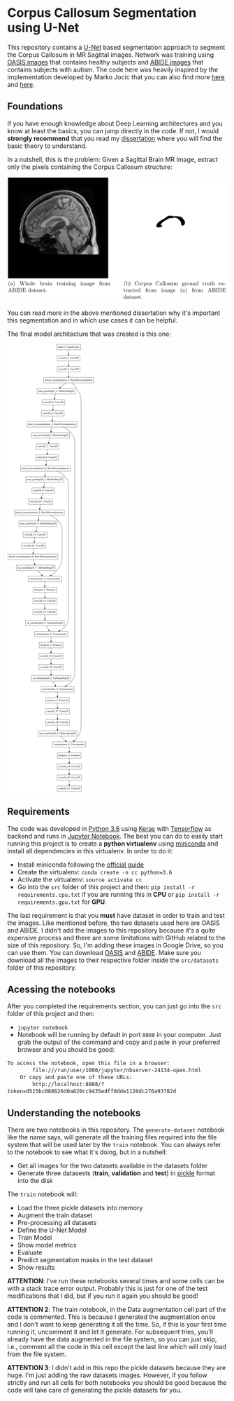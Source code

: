 # Corpus Callosum Segmentation using U-Net

This repository contains a [U-Net](https://lmb.informatik.uni-freiburg.de/people/ronneber/u-net/) based segmentation approach to segment the Corpus Callosum in MR Sagittal images. Network was training using [OASIS images](http://www.oasis-brains.org/) that contains healthy subjects and [ABIDE images](https://sites.google.com/site/hpardoe/cc_abide) that contains subjects with autism.
The code here was heavily inspired by the implementation developed by Marko Jocic that you can also find more [here](https://www.kaggle.com/c/ultrasound-nerve-segmentation/discussion/21358) and [here](https://github.com/jocicmarko/ultrasound-nerve-segmentation).

## Foundations

If you have enough knowledge about Deep Learning architectures and you know at least the basics, you can jump directly in the code. If not, I would **strongly recommend** that you read my [dissertation](https://www.cos.ufrj.br/uploadfile/publicacao/2829.pdf) where you will find the basic theory to understand.

In a nutshell, this is the problem: Given a Sagittal Brain MR Image, extract only the pixels containing the Corpus Callosum structure:

![alt text](docs/segmentation.png "CC Segmentation")

You can read more in the above mentioned dissertation why it's important this segmentation and in which use cases it can be helpful.

The final model architecture that was created is this one:
 
![alt text](docs/architecture.png "Final U-Net Based Architecture")

## Requirements

The code was developed in [Python 3.6](https://www.python.org/downloads/release/python-360/) using [Keras](https://keras.io/) with [Tensorflow](https://www.tensorflow.org/) as backend and runs in [Jupyter Notebook](https://jupyter.org/). The best you can do to easily start running this project is to create a **python virtualenv** using [miniconda](https://docs.conda.io/en/latest/miniconda.html) and install all dependencies in this virtualenv. In order to do it:

* Install miniconda following the [official guide](https://docs.conda.io/en/latest/miniconda.html)
* Create the virtualenv: ```conda create -n cc python=3.6```
* Activate the virtualenv: ```source activate cc```
* Go into the ```src``` folder of this project and then: ```pip install -r requirements.cpu.txt``` if you are running this in **CPU** or ```pip install -r requirements.gpu.txt``` for **GPU**.

The last requirement is that you **must** have dataset in order to train and test the images. Like mentioned before, the two datasets used here are OASIS and ABIDE. I didn't add the images to this repository because it's a quite expensive process and there are some limitations with GitHub related to the size of this repository. So, I'm adding these images in Google Drive, so you can use them. You can download [OASIS](https://drive.google.com/drive/folders/1CU5RvkGqMFGIwFI3Ta5aojUFjvLENKDx) and [ABIDE](https://drive.google.com/drive/folders/1WPgQXK6miAT-Wk-YbTASdjRO3jFoTYoD). Make sure you download all the images to their respective folder inside the ```src/datasets``` folder of this repository.

## Acessing the notebooks

After you completed the requirements section, you can just go into the ```src``` folder of this project and then:

* ```jupyter notebook```
* Notebook will be running by default in port ```8888``` in your computer. Just grab the output of the command and copy and paste in your preferred browser and you should be good:
```
To access the notebook, open this file in a browser:
        file:///run/user/1000/jupyter/nbserver-24134-open.html
    Or copy and paste one of these URLs:
        http://localhost:8888/?token=d515bc088626d0a820cc9435edff0dde1120dc276a93782d
```

## Understanding the notebooks

There are two notebooks in this repository. The ```generate-dataset``` notebook like the name says, will generate all the training files required into the file system that will be used later by the ```train``` notebook. You can always refer to the notebook to see what it's doing, but in a nutshell:

* Get all images for the two datasets available in the datasets folder
* Generate three datasests (**train**, **validation** and **test**) in [pickle](https://docs.python.org/3/library/pickle.html) format into the disk

The ```train``` notebook will:

* Load the three pickle datasets into memory
* Augment the train dataset
* Pre-processing all datasets
* Define the U-Net Model
* Train Model
* Show model metrics
* Evaluate
* Predict segmentation masks in the test dataset
* Show results

**ATTENTION**: I've run these notebooks several times and some cells can be with a stack trace error output. Probably this is just for one of the test modifications that I did, but if you run it again you should be good!

**ATTENTION 2**: The train notebook, in the  Data augmentation cell part of the code is commented. This is because I generated the augmentation once and I don't want to keep generating it all the time. So, if this is your first time running it, uncomment it and let it generate. For subsequent tries, you'll already have the data augmented in the file system, so you can just skip, i.e., comment all the code in this cell except the last line which will only load from the file system.

**ATTENTION 3**: I didn't add in this repo the pickle datasets because they are huge. I'm just adding the raw datasets images. However, if you follow strictly and run all cells for both notebooks you should be good because the code will take care of generating the pickle datasets for you.
